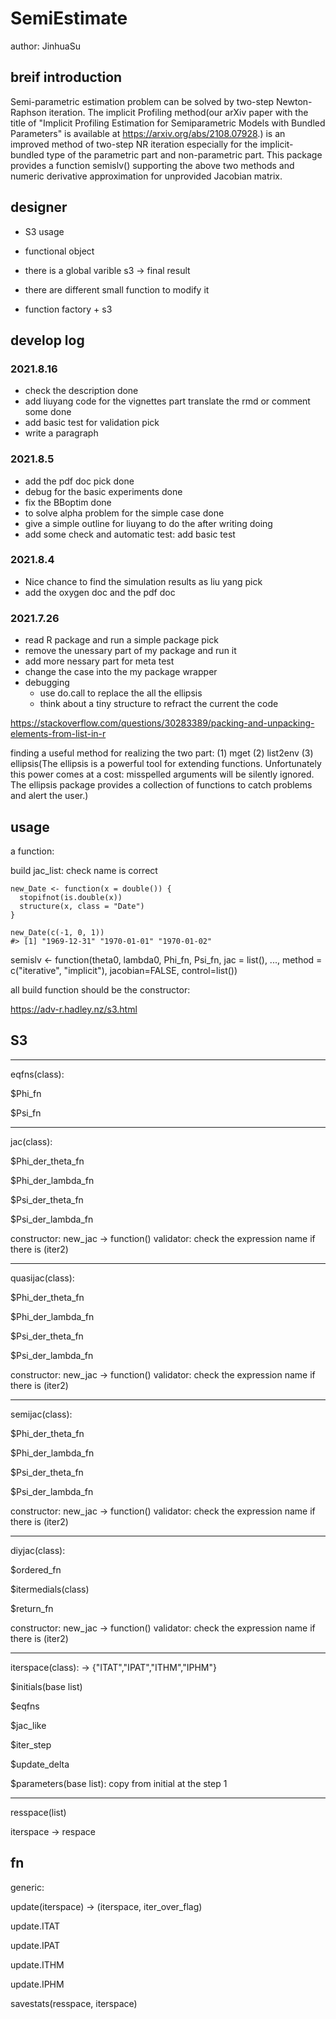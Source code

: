 # SemiEstimate

author: JinhuaSu

## breif introduction

Semi-parametric estimation problem can be solved by two-step Newton-Raphson iteration. The implicit Profiling method(our arXiv paper with the title of "Implicit Profiling Estimation for Semiparametric Models with Bundled Parameters" is available at https://arxiv.org/abs/2108.07928.) is an improved method of two-step NR iteration especially for the implicit-bundled type of the parametric part and non-parametric part. This package provides a function semislv() supporting the above two methods and numeric derivative approximation for unprovided Jacobian matrix.
## designer

- S3 usage

- functional object

- there is a global varible s3 -> final result

- there are different small function to modify it

- function factory + s3

## develop log

### 2021.8.16

- check the description done
- add liuyang code for the vignettes part translate the rmd or comment some done
- add basic test for validation pick
- write a paragraph

### 2021.8.5

- add the pdf doc pick done
- debug for the basic experiments done
- fix the BBoptim done
- to solve alpha problem for the simple case done
- give a simple outline for liuyang to do the after writing doing
- add some check and automatic test: add basic test

### 2021.8.4

- Nice chance to find the simulation results as liu yang pick
- add the oxygen doc and the pdf doc

### 2021.7.26

- read R package and run a simple package pick
- remove the unessary part of my package and run it
- add more nessary part for meta test
- change the case into the my package wrapper
- debugging
  - use do.call to replace the all the ellipsis
  - think about a tiny structure to refract the current the code

https://stackoverflow.com/questions/30283389/packing-and-unpacking-elements-from-list-in-r

finding a useful method for realizing the two part: (1) mget (2) list2env (3) ellipsis(The ellipsis is a powerful tool for extending functions. Unfortunately this power comes at a cost: misspelled arguments will be silently ignored. The ellipsis package provides a collection of functions to catch problems and alert the user.)

## usage

a function:

build jac_list: check name is correct

```
new_Date <- function(x = double()) {
  stopifnot(is.double(x))
  structure(x, class = "Date")
}

new_Date(c(-1, 0, 1))
#> [1] "1969-12-31" "1970-01-01" "1970-01-02"
```

semislv <- function(theta0, lambda0, Phi_fn, Psi_fn, jac = list(), ...,
method = c("iterative", "implicit"), jacobian=FALSE, control=list())

all build function should be the constructor:

https://adv-r.hadley.nz/s3.html

## S3

---

eqfns(class):

$Phi_fn

$Psi_fn

---

jac(class):

$Phi_der_theta_fn

$Phi_der_lambda_fn

$Psi_der_theta_fn

$Psi_der_lambda_fn

constructor: new_jac -> function()
validator: check the expression name if there is (iter2)

---

quasijac(class):

$Phi_der_theta_fn

$Phi_der_lambda_fn

$Psi_der_theta_fn

$Psi_der_lambda_fn

constructor: new_jac -> function()
validator: check the expression name if there is (iter2)

---

semijac(class):

$Phi_der_theta_fn

$Phi_der_lambda_fn

$Psi_der_theta_fn

$Psi_der_lambda_fn

constructor: new_jac -> function()
validator: check the expression name if there is (iter2)

---

diyjac(class):

$ordered_fn

$itermedials(class)

$return_fn

constructor: new_jac -> function()
validator: check the expression name if there is (iter2)

---

iterspace(class): -> {"ITAT","IPAT","ITHM","IPHM"}

$initials(base list)

$eqfns

$jac_like

$iter_step

$update_delta

$parameters(base list): copy from initial at the step 1

---

resspace(list)

iterspace -> respace

## fn

generic:

update(iterspace) -> (iterspace, iter_over_flag)

update.ITAT

update.IPAT

update.ITHM

update.IPHM

savestats(resspace, iterspace)
